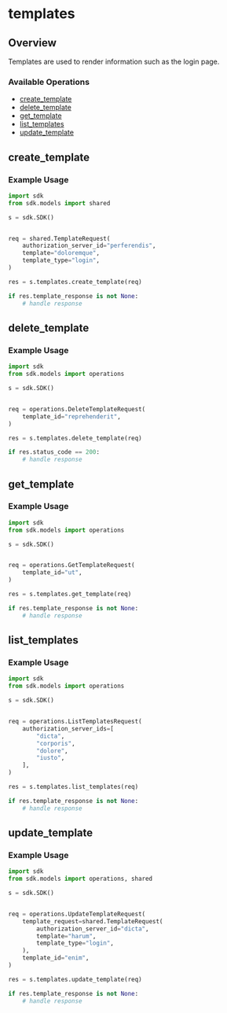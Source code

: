 # templates

## Overview

Templates are used to render information such as the login page.

### Available Operations

* [create_template](#create_template)
* [delete_template](#delete_template)
* [get_template](#get_template)
* [list_templates](#list_templates)
* [update_template](#update_template)

## create_template

### Example Usage

```python
import sdk
from sdk.models import shared

s = sdk.SDK()


req = shared.TemplateRequest(
    authorization_server_id="perferendis",
    template="doloremque",
    template_type="login",
)

res = s.templates.create_template(req)

if res.template_response is not None:
    # handle response
```

## delete_template

### Example Usage

```python
import sdk
from sdk.models import operations

s = sdk.SDK()


req = operations.DeleteTemplateRequest(
    template_id="reprehenderit",
)

res = s.templates.delete_template(req)

if res.status_code == 200:
    # handle response
```

## get_template

### Example Usage

```python
import sdk
from sdk.models import operations

s = sdk.SDK()


req = operations.GetTemplateRequest(
    template_id="ut",
)

res = s.templates.get_template(req)

if res.template_response is not None:
    # handle response
```

## list_templates

### Example Usage

```python
import sdk
from sdk.models import operations

s = sdk.SDK()


req = operations.ListTemplatesRequest(
    authorization_server_ids=[
        "dicta",
        "corporis",
        "dolore",
        "iusto",
    ],
)

res = s.templates.list_templates(req)

if res.template_response is not None:
    # handle response
```

## update_template

### Example Usage

```python
import sdk
from sdk.models import operations, shared

s = sdk.SDK()


req = operations.UpdateTemplateRequest(
    template_request=shared.TemplateRequest(
        authorization_server_id="dicta",
        template="harum",
        template_type="login",
    ),
    template_id="enim",
)

res = s.templates.update_template(req)

if res.template_response is not None:
    # handle response
```
